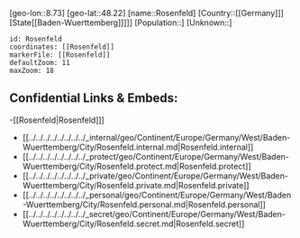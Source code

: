 ﻿---
location: [48.22,8.73]
mapzoom: [7,12] 
mapmarker: city 
type: City
tags:
- geo/City


SpocWebEntityId: 33770
isDeleted: false
confidential: public

---
[geo-lon::8.73]
[geo-lat::48.22]
[name::Rosenfeld]
[Country::[[Germany]]]
[State[[Baden-Wuerttemberg]]]]]
[Population::]
[Unknown::]


```leaflet
id: Rosenfeld
coordinates: [[Rosenfeld]]
markerFile: [[Rosenfeld]]
defaultZoom: 11 
maxZoom: 18
```


## Confidential Links & Embeds: 
-[[Rosenfeld|Rosenfeld]]] 
- [[../../../../../../../../_internal/geo/Continent/Europe/Germany/West/Baden-Wuerttemberg/City/Rosenfeld.internal.md|Rosenfeld.internal]] 
- [[../../../../../../../../_protect/geo/Continent/Europe/Germany/West/Baden-Wuerttemberg/City/Rosenfeld.protect.md|Rosenfeld.protect]] 
- [[../../../../../../../../_private/geo/Continent/Europe/Germany/West/Baden-Wuerttemberg/City/Rosenfeld.private.md|Rosenfeld.private]] 
- [[../../../../../../../../_personal/geo/Continent/Europe/Germany/West/Baden-Wuerttemberg/City/Rosenfeld.personal.md|Rosenfeld.personal]] 
- [[../../../../../../../../_secret/geo/Continent/Europe/Germany/West/Baden-Wuerttemberg/City/Rosenfeld.secret.md|Rosenfeld.secret]] 

